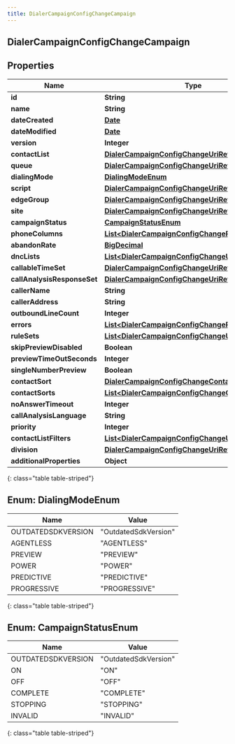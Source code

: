 ```yaml
---
title: DialerCampaignConfigChangeCampaign
---
```

## DialerCampaignConfigChangeCampaign


## Properties

| Name | Type | Description | Notes |
| ------------ | ------------- | ------------- | ------------- |
| **id** | **String** |  |  [optional] |
| **name** | **String** |  |  [optional] |
| **dateCreated** | [**Date**](Date.html) |  |  [optional] |
| **dateModified** | [**Date**](Date.html) |  |  [optional] |
| **version** | **Integer** |  |  [optional] |
| **contactList** | [**DialerCampaignConfigChangeUriReference**](DialerCampaignConfigChangeUriReference.html) |  |  [optional] |
| **queue** | [**DialerCampaignConfigChangeUriReference**](DialerCampaignConfigChangeUriReference.html) |  |  [optional] |
| **dialingMode** | [**DialingModeEnum**](#DialingModeEnum) |  |  [optional] |
| **script** | [**DialerCampaignConfigChangeUriReference**](DialerCampaignConfigChangeUriReference.html) |  |  [optional] |
| **edgeGroup** | [**DialerCampaignConfigChangeUriReference**](DialerCampaignConfigChangeUriReference.html) |  |  [optional] |
| **site** | [**DialerCampaignConfigChangeUriReference**](DialerCampaignConfigChangeUriReference.html) |  |  [optional] |
| **campaignStatus** | [**CampaignStatusEnum**](#CampaignStatusEnum) |  |  [optional] |
| **phoneColumns** | [**List&lt;DialerCampaignConfigChangePhoneColumn&gt;**](DialerCampaignConfigChangePhoneColumn.html) |  |  [optional] |
| **abandonRate** | [**BigDecimal**](BigDecimal.html) |  |  [optional] |
| **dncLists** | [**List&lt;DialerCampaignConfigChangeUriReference&gt;**](DialerCampaignConfigChangeUriReference.html) |  |  [optional] |
| **callableTimeSet** | [**DialerCampaignConfigChangeUriReference**](DialerCampaignConfigChangeUriReference.html) |  |  [optional] |
| **callAnalysisResponseSet** | [**DialerCampaignConfigChangeUriReference**](DialerCampaignConfigChangeUriReference.html) |  |  [optional] |
| **callerName** | **String** |  |  [optional] |
| **callerAddress** | **String** |  |  [optional] |
| **outboundLineCount** | **Integer** |  |  [optional] |
| **errors** | [**List&lt;DialerCampaignConfigChangeRestErrorDetail&gt;**](DialerCampaignConfigChangeRestErrorDetail.html) |  |  [optional] |
| **ruleSets** | [**List&lt;DialerCampaignConfigChangeUriReference&gt;**](DialerCampaignConfigChangeUriReference.html) |  |  [optional] |
| **skipPreviewDisabled** | **Boolean** |  |  [optional] |
| **previewTimeOutSeconds** | **Integer** |  |  [optional] |
| **singleNumberPreview** | **Boolean** |  |  [optional] |
| **contactSort** | [**DialerCampaignConfigChangeContactSort**](DialerCampaignConfigChangeContactSort.html) |  |  [optional] |
| **contactSorts** | [**List&lt;DialerCampaignConfigChangeContactSort&gt;**](DialerCampaignConfigChangeContactSort.html) |  |  [optional] |
| **noAnswerTimeout** | **Integer** |  |  [optional] |
| **callAnalysisLanguage** | **String** |  |  [optional] |
| **priority** | **Integer** |  |  [optional] |
| **contactListFilters** | [**List&lt;DialerCampaignConfigChangeUriReference&gt;**](DialerCampaignConfigChangeUriReference.html) |  |  [optional] |
| **division** | [**DialerCampaignConfigChangeUriReference**](DialerCampaignConfigChangeUriReference.html) |  |  [optional] |
| **additionalProperties** | **Object** |  |  [optional] |
{: class="table table-striped"}


<a name="DialingModeEnum"></a>

## Enum: DialingModeEnum

| Name | Value |
| ---- | ----- |
| OUTDATEDSDKVERSION | &quot;OutdatedSdkVersion&quot; |
| AGENTLESS | &quot;AGENTLESS&quot; |
| PREVIEW | &quot;PREVIEW&quot; |
| POWER | &quot;POWER&quot; |
| PREDICTIVE | &quot;PREDICTIVE&quot; |
| PROGRESSIVE | &quot;PROGRESSIVE&quot; |
{: class="table table-striped"}


<a name="CampaignStatusEnum"></a>

## Enum: CampaignStatusEnum

| Name | Value |
| ---- | ----- |
| OUTDATEDSDKVERSION | &quot;OutdatedSdkVersion&quot; |
| ON | &quot;ON&quot; |
| OFF | &quot;OFF&quot; |
| COMPLETE | &quot;COMPLETE&quot; |
| STOPPING | &quot;STOPPING&quot; |
| INVALID | &quot;INVALID&quot; |
{: class="table table-striped"}



